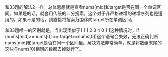 和33题的解法2一样。总体思想就是查看nums[mid]和target是否在同一个单调区间。如果是的话，就套用传统的二分搜索，这个对于非严格递增的递增序列也是适用的。如果不是的话，则直接将搜索范围移向target所在单调区间。

和33题唯一的区别就是，当出现类似于1 1 1 2 3 4 0 1 1这种情况时，if (nums[mid]>=nums[0] == target>=nums[0])这个语句会失效，无法正确判断nums[mid]和target是否在同一个区间里。解决方法非常简单，就是将数组末尾的这些与nums[0]相同的数都去掉就行了。
